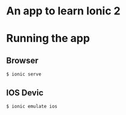 # An app to learn Ionic 2

# Running the app
## Browser
```
$ ionic serve
```

## IOS Devic
```
$ ionic emulate ios
```
